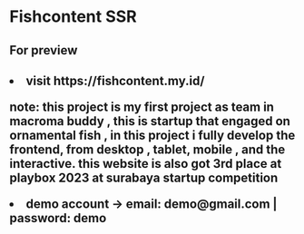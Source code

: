 <h1> Fishcontent SSR </h1>

<h2>For preview <h2>
<li>visit https://fishcontent.my.id/
<p>  note: this project is my first project as team in macroma buddy , this is startup that engaged on ornamental fish , in this project i fully develop the frontend, from desktop , tablet, mobile , and the interactive. this website is also got 3rd place at playbox 2023 at surabaya startup competition</p>
<li>demo account -> email: demo@gmail.com   | password: demo
